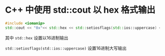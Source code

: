 # C++ 中使用 std::cout 以 hex 格式输出

```cpp
#include <iomanip>
std::cout << "0x"<< std::hex << std::setiosflags(std::ios::uppercase) << std::setfill('0') << std::setw(2) << data_buffer << std::endl;
```

其中 `std::hex` 设置以16进制输出

`std::setiosflags(std::ios::uppercase)` 设置16进制大写输出